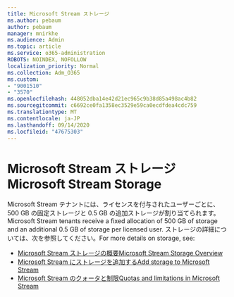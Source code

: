 ```yaml
---
title: Microsoft Stream ストレージ
ms.author: pebaum
author: pebaum
manager: mnirkhe
ms.audience: Admin
ms.topic: article
ms.service: o365-administration
ROBOTS: NOINDEX, NOFOLLOW
localization_priority: Normal
ms.collection: Adm_O365
ms.custom:
- "9001510"
- "3570"
ms.openlocfilehash: 448052dba14e42d21ec965c9b38d85a498ac4b82
ms.sourcegitcommit: c6692ce0fa1358ec3529e59ca0ecdfdea4cdc759
ms.translationtype: MT
ms.contentlocale: ja-JP
ms.lasthandoff: 09/14/2020
ms.locfileid: "47675303"
---
```

# <a name="microsoft-stream-storage"></a><span data-ttu-id="09406-102">Microsoft Stream ストレージ</span><span class="sxs-lookup"><span data-stu-id="09406-102">Microsoft Stream Storage</span></span>

<span data-ttu-id="09406-103">Microsoft Stream テナントには、ライセンスを付与されたユーザーごとに、500 GB の固定ストレージと 0.5 GB の追加ストレージが割り当てられます。</span><span class="sxs-lookup"><span data-stu-id="09406-103">Microsoft Stream tenants receive a fixed allocation of 500 GB of storage and an additional 0.5 GB of storage per licensed user.</span></span>
<span data-ttu-id="09406-104">ストレージの詳細については、次を参照してください。</span><span class="sxs-lookup"><span data-stu-id="09406-104">For more details on storage, see:</span></span>

- [<span data-ttu-id="09406-105">Microsoft Stream ストレージの概要</span><span class="sxs-lookup"><span data-stu-id="09406-105">Microsoft Stream Storage Overview</span></span>](https://docs.microsoft.com/stream/license-overview#storage)
- [<span data-ttu-id="09406-106">Microsoft Stream にストレージを追加する</span><span class="sxs-lookup"><span data-stu-id="09406-106">Add storage to Microsoft Stream</span></span>](https://docs.microsoft.com/stream/storage-add-on)
- [<span data-ttu-id="09406-107">Microsoft Stream のクォータと制限</span><span class="sxs-lookup"><span data-stu-id="09406-107">Quotas and limitations in Microsoft Stream</span></span>](https://docs.microsoft.com/stream/quotas-and-limitations)
